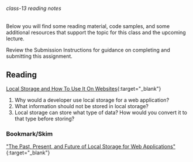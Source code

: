 ###### class-13 reading notes

Below you will find some reading material, code samples, and some additional resources that support the topic for this class and the upcoming lecture.

Review the Submission Instructions for guidance on completing and submitting this assignment.

## Reading

[Local Storage and How To Use It On Websites](https://www.smashingmagazine.com/2010/10/local-storage-and-how-to-use-it/){:target="_blank"}

1. Why would a developer use local storage for a web application?
1. What information should not be stored in local storage?
1. Local storage can store what type of data? How would you convert it to that type before storing?

<!-- NOTE: "Videos" may not be relevant for every class. Omit this section or any of the sections below if you don't have anything for your students here -->
<!-- ## Videos -->

<!-- [Name of Video](https://linktovideohere){:target="_blank"} -->

<!-- Mix it up! Create the questions with pointed answers, fill in the blank, or opinion/open ended -->
<!-- 1. Question 1
1. Question 2
1. Question 3 -->

### Bookmark/Skim

["The Past, Present, and Future of Local Storage for Web Applications"](http://diveinto.html5doctor.com/storage.html){:target="_blank"}
